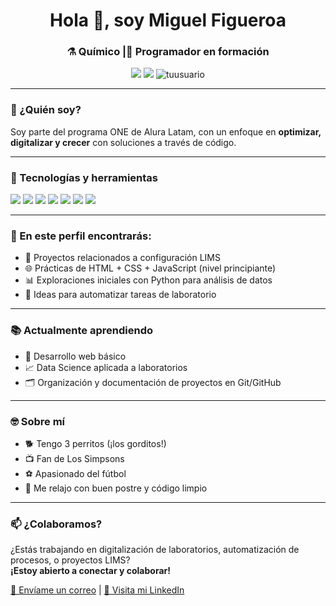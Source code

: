 <!-- Encabezado con nombre e íconos -->
<h1 align="center">Hola 👋, soy Miguel Figueroa</h1>
<h3 align="center">⚗️ Químico |🌱 Programador en formación</h3>

<p align="center">
  <a href="mailto:miguefigueroa02@gmail.com"><img src="https://img.shields.io/badge/email-D14836?style=flat&logo=gmail&logoColor=white" /></a>
  <a href="www.linkedin.com/in/miguelims" target="_blank"><img src="https://img.shields.io/badge/LinkedIn-blue?style=flat&logo=linkedin&logoColor=white" /></a>
  <img src="https://komarev.com/ghpvc/?username=MiguelFigueroa02&label=Profile%20views&color=0e75b6&style=flat" alt="tuusuario" />
</p>

---

### 🧬 ¿Quién soy?

Soy parte del programa ONE de Alura Latam, con un enfoque en **optimizar, digitalizar y crecer** con soluciones a través de código.

---

### 🧰 Tecnologías y herramientas

<p align="left">
  <img src="https://img.shields.io/badge/LabWare_LIMS-005F83?style=flat&logo=data&logoColor=white" />
  <img src="https://img.shields.io/badge/HTML5-E34F26?style=flat&logo=html5&logoColor=white" />
  <img src="https://img.shields.io/badge/CSS3-1572B6?style=flat&logo=css3&logoColor=white" />
  <img src="https://img.shields.io/badge/JavaScript-F7DF1E?style=flat&logo=javascript&logoColor=black" />
  <img src="https://img.shields.io/badge/Python-3776AB?style=flat&logo=python&logoColor=white" />
  <img src="https://img.shields.io/badge/Git-F05032?style=flat&logo=git&logoColor=white" />
  <img src="https://img.shields.io/badge/GitHub-181717?style=flat&logo=github&logoColor=white" />
</p>

---

### 🚀 En este perfil encontrarás:

- 💼 Proyectos relacionados a configuración LIMS
- 🌐 Prácticas de HTML + CSS + JavaScript (nivel principiante)
- 📊 Exploraciones iniciales con Python para análisis de datos
- 🧪 Ideas para automatizar tareas de laboratorio

---

### 📚 Actualmente aprendiendo

- 🧱 Desarrollo web básico
- 📈 Data Science aplicada a laboratorios
- 🗂️ Organización y documentación de proyectos en Git/GitHub

---

### 🤓 Sobre mí

- 🐕 Tengo 3 perritos (¡los gorditos!)
- 📺 Fan de Los Simpsons
- ⚽ Apasionado del fútbol
- 🧁 Me relajo con buen postre y código limpio

---

### 📫 ¿Colaboramos?

¿Estás trabajando en digitalización de laboratorios, automatización de procesos, o proyectos LIMS?  
**¡Estoy abierto a conectar y colaborar!**

<a href="mailto:miguefigueroa02@gmail.com">📧 Envíame un correo</a> | <a href="www.linkedin.com/in/miguelims">🔗 Visita mi LinkedIn</a>
